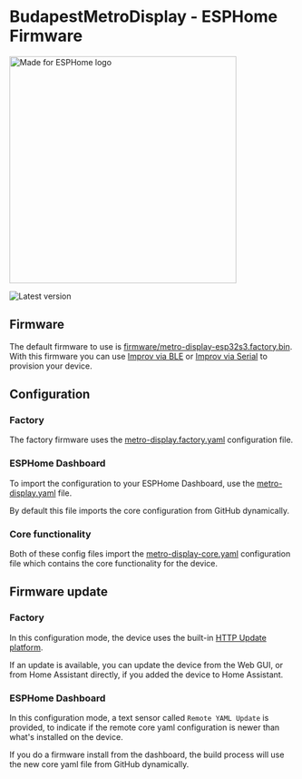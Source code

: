 # BudapestMetroDisplay - ESPHome Firmware

<img src="https://esphome.io/guides/images/made-for-esphome-black-on-white.svg" alt="Made for ESPHome logo" width="400">

![Latest version](https://img.shields.io/badge/dynamic/json?url=https%3A%2F%2Fraw.githubusercontent.com%2Fdenes44%2FBudapestMetroDisplay%2Frefs%2Fheads%2Fmain%2Fesphome%2Ffirmware%2Fmanifest.json&query=%24.version&logo=esphome&label=latest%20version&color=orange&logo=esphome)

## Firmware

The default firmware to use is [firmware/metro-display-esp32s3.factory.bin](firmware/metro-display-esp32s3.factory.bin).
With this firmware you can use [Improv via BLE](https://esphome.io/components/esp32_improv)
or [Improv via Serial](https://esphome.io/components/improv_serial)
to provision your device.

## Configuration

### Factory

The factory firmware uses the [metro-display.factory.yaml](metro-display.factory.yaml)
configuration file.

### ESPHome Dashboard

To import the configuration to your ESPHome Dashboard, use the [metro-display.yaml](metro-display.yaml)
file.

By default this file imports the core configuration from GitHub dynamically.

### Core functionality

Both of these config files import the [metro-display-core.yaml](metro-display-core.yaml)
configuration file which contains the core functionality for the device.

## Firmware update

### Factory

In this configuration mode, the device uses the built-in [HTTP Update platform](https://esphome.io/components/update/http_request.html).

If an update is available, you can update the device from the Web GUI, or from
Home Assistant directly, if you added the device to Home Assistant.

### ESPHome Dashboard

In this configuration mode, a text sensor called `Remote YAML Update`
is provided, to indicate if the remote core yaml configuration is newer than
what's installed on the device.

If you do a firmware install from the dashboard, the build process will use
the new core yaml file from GitHub dynamically.
